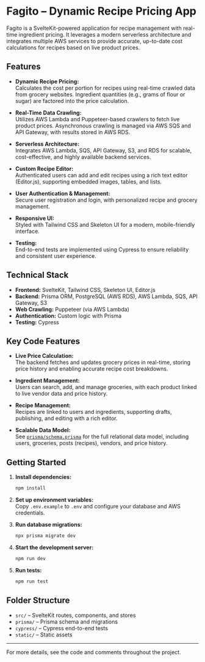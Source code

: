 # Fagito – Dynamic Recipe Pricing App

Fagito is a SvelteKit-powered application for recipe management with real-time ingredient pricing. It leverages a modern serverless architecture and integrates multiple AWS services to provide accurate, up-to-date cost calculations for recipes based on live product prices.

## Features

- **Dynamic Recipe Pricing:**  
  Calculates the cost per portion for recipes using real-time crawled data from grocery websites. Ingredient quantities (e.g., grams of flour or sugar) are factored into the price calculation.

- **Real-Time Data Crawling:**  
  Utilizes AWS Lambda and Puppeteer-based crawlers to fetch live product prices. Asynchronous crawling is managed via AWS SQS and API Gateway, with results stored in AWS RDS.

- **Serverless Architecture:**  
  Integrates AWS Lambda, SQS, API Gateway, S3, and RDS for scalable, cost-effective, and highly available backend services.

- **Custom Recipe Editor:**  
  Authenticated users can add and edit recipes using a rich text editor (Editor.js), supporting embedded images, tables, and lists.

- **User Authentication & Management:**  
  Secure user registration and login, with personalized recipe and grocery management.

- **Responsive UI:**  
  Styled with Tailwind CSS and Skeleton UI for a modern, mobile-friendly interface.

- **Testing:**  
  End-to-end tests are implemented using Cypress to ensure reliability and consistent user experience.

## Technical Stack

- **Frontend:** SvelteKit, Tailwind CSS, Skeleton UI, Editor.js
- **Backend:** Prisma ORM, PostgreSQL (AWS RDS), AWS Lambda, SQS, API Gateway, S3
- **Web Crawling:** Puppeteer (via AWS Lambda)
- **Authentication:** Custom logic with Prisma
- **Testing:** Cypress

## Key Code Features

- **Live Price Calculation:**  
  The backend fetches and updates grocery prices in real-time, storing price history and enabling accurate recipe cost breakdowns.

- **Ingredient Management:**  
  Users can search, add, and manage groceries, with each product linked to live vendor data and price history.

- **Recipe Management:**  
  Recipes are linked to users and ingredients, supporting drafts, publishing, and editing with a rich editor.

- **Scalable Data Model:**  
  See [`prisma/schema.prisma`](prisma/schema.prisma) for the full relational data model, including users, groceries, posts (recipes), vendors, and price history.

## Getting Started

1. **Install dependencies:**  
   ```sh
   npm install
   ```

2. **Set up environment variables:**  
   Copy `.env.example` to `.env` and configure your database and AWS credentials.

3. **Run database migrations:**  
   ```sh
   npx prisma migrate dev
   ```

4. **Start the development server:**  
   ```sh
   npm run dev
   ```

5. **Run tests:**  
   ```sh
   npm run test
   ```

## Folder Structure

- `src/` – SvelteKit routes, components, and stores
- `prisma/` – Prisma schema and migrations
- `cypress/` – Cypress end-to-end tests
- `static/` – Static assets

---

For more details, see the code and comments throughout the project.